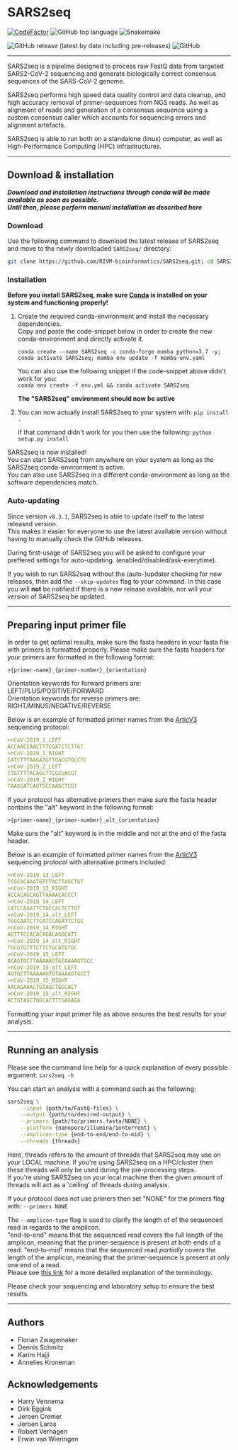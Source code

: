 # SARS2seq

[![CodeFactor](https://www.codefactor.io/repository/github/rivm-bioinformatics/sars2seq/badge)](https://www.codefactor.io/repository/github/rivm-bioinformatics/sars2seq)
![GitHub top language](https://img.shields.io/github/languages/top/RIVM-bioinformatics/SARS2seq)
![Snakemake](https://img.shields.io/badge/snakemake-6.13.1-brightgreen.svg?style=flat-square)

![GitHub release (latest by date including pre-releases)](https://img.shields.io/github/v/release/RIVM-bioinformatics/SARS2seq?include_prereleases)
![GitHub](https://img.shields.io/github/license/RIVM-bioinformatics/SARS2seq)

---

SARS2seq is a pipeline designed to process raw FastQ data from targeted SARS2-CoV-2 sequencing and generate biologically correct consensus sequences of the SARS-CoV-2 genome.

SARS2seq performs high speed data quality control and data cleanup, and high accuracy removal of primer-sequences from NGS reads. As well as alignment of reads and generation of a consensus sequence using a custom consensus caller which accounts for sequencing errors and alignment artefacts.


SARS2seq is able to run both on a standalone (linux) computer, as well as High-Performance Computing (HPC) infrastructures.

---

## Download & installation

***Download and installation instructions through conda will be made available as soon as possible.***  
***Until then, please perform manual installation as described here***

### Download
Use the following command to download the latest release of SARS2seq and move to the newly downloaded `SARS2seq/` directory:

```bash
git clone https://github.com/RIVM-bioinformatics/SARS2seq.git; cd SARS2seq; git checkout tags/$(git tag --sort=committerdate | tail -1) >> /dev/null
```

### Installation
**Before you install SARS2seq, make sure [Conda](https://docs.conda.io/projects/conda/en/latest/index.html) is installed on your system and functioning properly!**

1. Create the required conda-environment and install the necessary dependencies.  
    Copy and paste the code-snippet below in order to create the new conda-environment and directly activate it.  
    
    `conda create --name SARS2seq -c conda-forge mamba python=3.7 -y; conda activate SARS2seq; mamba env update -f mamba-env.yaml`

    You can also use the following snippet if the code-snippet above didn't work for you:  
    `conda env create -f env.yml && conda activate SARS2seq`  
    
    **The "SARS2seq" environment should now be active**  

2. You can now actually install SARS2seq to your system with: `pip install .`

    If that command didn't work for you then use the following: `python setup.py install`

SARS2seq is now installed!  
You can start SARS2seq from anywhere on your system as long as the SARS2seq conda-environment is active.  
You can also use SARS2seq in a different conda-environment as long as the software dependencies match.

### Auto-updating

Since version `v0.3.1`, SARS2seq is able to update itself to the latest released version.  
This makes it easier for everyone to use the latest available version without having to manually check the GitHub releases.

During first-usage of SARS2seq you will be asked to configure your preffered settings for auto-updating. (enabled/disabled/ask-everytime).

If you wish to run SARS2seq without the (auto-)updater checking for new releases, then add the `--skip-updates` flag to your command. In this case you will **not** be notified if there is a new release available, nor will your version of SARS2seq be updated.  

---

## Preparing input primer file

In order to get optimal results, make sure the fasta headers in your fasta file with primers is formatted properly.
Please make sure the fasta headers for your primers are formatted in the following format:

`>{primer-name}_{primer-number}_{orientation}`

Orientation keywords for forward primers are: LEFT/PLUS/POSITIVE/FORWARD  
Orientation keywords for reverse primers are: RIGHT/MINUS/NEGATIVE/REVERSE  

Below is an example of formatted primer names from the [ArticV3](https://github.com/artic-network/artic-ncov2019/tree/master/primer_schemes/nCoV-2019/V3) sequencing protocol:

```Markdown
>nCoV-2019_1_LEFT  
ACCAACCAACTTTCGATCTCTTGT  
>nCoV-2019_1_RIGHT  
CATCTTTAAGATGTTGACGTGCCTC  
>nCoV-2019_2_LEFT  
CTGTTTTACAGGTTCGCGACGT  
>nCoV-2019_2_RIGHT  
TAAGGATCAGTGCCAAGCTCGT
```


If your protocol has alternative primers then make sure the fasta header contains the "alt" keyword in the following format:

`>{primer-name}_{primer-number}_alt_{orientation}`  

Make sure the "alt" keyword is in the middle and not at the end of the fasta header.

Below is an example of formatted primer names from the [ArticV3](https://github.com/artic-network/artic-ncov2019/tree/master/primer_schemes/nCoV-2019/V3) sequencing protocol with alternative primers included:

```Markdown
>nCoV-2019_13_LEFT  
TCGCACAAATGTCTACTTAGCTGT  
>nCoV-2019_13_RIGHT  
ACCACAGCAGTTAAAACACCCT  
>nCoV-2019_14_LEFT  
CATCCAGATTCTGCCACTCTTGT  
>nCoV-2019_14_alt_LEFT  
TGGCAATCTTCATCCAGATTCTGC  
>nCoV-2019_14_RIGHT  
AGTTTCCACACAGACAGGCATT  
>nCoV-2019_14_alt_RIGHT  
TGCGTGTTTCTTCTGCATGTGC  
>nCoV-2019_15_LEFT  
ACAGTGCTTAAAAAGTGTAAAAGTGCC  
>nCoV-2019_15_alt_LEFT  
AGTGCTTAAAAAGTGTAAAAGTGCCT  
>nCoV-2019_15_RIGHT  
AACAGAAACTGTAGCTGGCACT  
>nCoV-2019_15_alt_RIGHT  
ACTGTAGCTGGCACTTTGAGAGA
```  

Formatting your input primer file as above ensures the best results for your analysis.

---
## Running an analysis

Please see the command line help for a quick explanation of every possible argument: `sars2seq -h`

You can start an analysis with a command such as the following:
```bash
sars2seq \
    --input {path/to/FastQ-files} \
    --output {path/to/desired-output} \
    --primers {path/to/primers.fasta/NONE} \
    --platform {nanopore/illumina/iontorrent} \
    --amplicon-type {end-to-end/end-to-mid} \
    --threads {threads}
``` 

Here, threads refers to the amount of threads that SARS2seq may use on your LOCAL machine. If you're using SARS2seq on a HPC/cluster then these threads will only be used during the pre-processing steps.  
If you're using SARS2seq on your local machine then the given amount of threads will act as a 'ceiling' of threads during analysis.

If your protocol does not use primers then set "NONE" for the primers flag with: `--primers NONE`

The `--amplicon-type` flag is used to clarify the length of of the sequenced read in regards to the amplicon.  
"end-to-end" means that the sequenced read covers the full length of the amplicon, meaning that the primer-sequence is present at both ends of a read.
"end-to-mid" means that the sequenced read *partially* covers the length of the amplicon, meaning that the primer-sequence is present at only one end of a read.  
Please see [this link](https://rivm-bioinformatics.github.io/AmpliGone/latest/amplicon-types/) for a more detailed explanation of the terminology.  

Please check your sequencing and laboratory setup to ensure the best results.

---
## Authors

* Florian Zwagemaker
* Dennis Schmitz
* Karim Hajji
* Annelies Kroneman

## Acknowledgements

* Harry Vennema
* Dirk Eggink
* Jeroen Cremer
* Jeroen Laros 
* Robert Verhagen
* Erwin van Wieringen